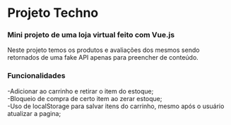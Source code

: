 # Projeto Techno

### Mini projeto de uma loja virtual feito com Vue.js

Neste projeto temos os produtos e avaliações dos mesmos sendo retornados de uma fake API apenas para preencher de conteúdo.

### Funcionalidades

-Adicionar ao carrinho e retirar o item do estoque; <br>
-Bloqueio de compra de certo item ao zerar estoque; <br>
-Uso de localStorage para salvar itens do carrinho, mesmo após o usuário atualizar a pagina; <br>

